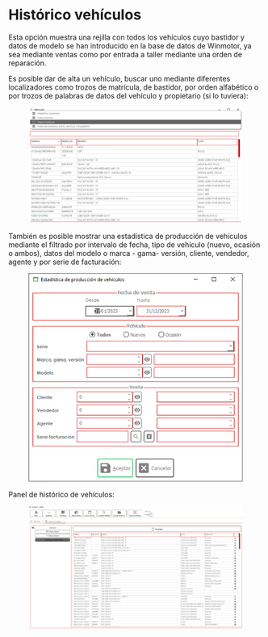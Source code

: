 # Histórico vehículos

Esta opción muestra una rejilla con todos los vehículos cuyo bastidor y datos de modelo se han introducido en la base de datos de Winmotor, ya sea mediante ventas como por entrada a taller mediante una orden de reparación.

Es posible dar de alta un vehículo, buscar uno mediante diferentes localizadores como trozos de matrícula, de bastidor, por orden alfabético o por trozos de palabras de datos del vehículo y propietario (si lo tuviera):

<figure><img src="../../.gitbook/assets/imagen (3) (1) (6).png" alt=""><figcaption></figcaption></figure>

También es posible mostrar una estadística de producción de vehículos mediante el filtrado por intervalo de fecha, tipo de vehículo (nuevo, ocasión o ambos), datos del modelo o marca - gama- versión, cliente, vendedor, agente y por serie de facturación:

<figure><img src="../../.gitbook/assets/imagen (6) (1) (7) (1).png" alt=""><figcaption></figcaption></figure>

Panel de histórico de vehículos:

<figure><img src="../../.gitbook/assets/imagen (10) (1).png" alt=""><figcaption></figcaption></figure>

